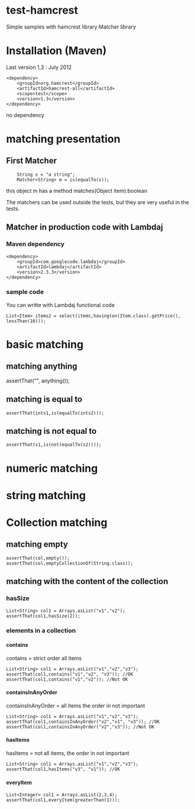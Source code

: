 # test-hamcrest
Simple samples with hamcrest library
Matcher library

# Installation (Maven)
Last version 1,3 : July 2012
```
<dependency>
	<groupId>org.hamcrest</groupId>
	<artifactId>hamcrest-all</artifactId>
	<scope>test</scope>
	<version>1.3</version>
</dependency>
```
no dependency

# matching presentation
## First Matcher
```
	String s = "a string";		
	Matcher<String> m = is(equalTo(s));
```
this object m has a method matches(Object item):boolean

The matchers can be used outside the tests, but they are very useful in the tests.

## Matcher in production code with Lambdaj
### Maven dependency
```
<dependency>
	<groupId>com.googlecode.lambdaj</groupId>
	<artifactId>lambdaj</artifactId>
	<version>2.3.3</version>
</dependency>
```
### sample code
You can writte with Lambdaj functional code
```
List<Item> items2 = select(items,having(on(Item.class).getPrice(), lessThan(10)));
```

# basic matching
## matching anything
assertThat("", anything());

## matching is equal to
```
assertThat(ints1,is(equalTo(ints2)));
```
## matching is not equal to
```
assertThat(s1,is(not(equalTo(s2))));
```

# numeric matching

# string matching

# Collection matching
## matching empty
```
assertThat(col,empty());
assertThat(col,emptyCollectionOf(String.class));
```
## matching with the content of the collection
### hasSize
```
List<String> col1 = Arrays.asList("v1","v2");
assertThat(col1,hasSize(2));
```
### elements in a collection
#### contains
contains = strict order all items
```		
List<String> col1 = Arrays.asList("v1","v2","v3");
assertThat(col1,contains("v1","v2", "v3")); //OK
assertThat(col1,contains("v1","v2")); //Not OK
```
#### containsInAnyOrder
containsInAnyOrder = all items the order in not important
```		
List<String> col1 = Arrays.asList("v1","v2","v3");
assertThat(col1,containsInAnyOrder("v2","v1", "v3")); //OK
assertThat(col1,containsInAnyOrder("v2","v3")); //Not OK
```
#### hasItems
hasItems = not all items, the order in not important
```		
List<String> col1 = Arrays.asList("v1","v2","v3");
assertThat(col1,hasItems("v3", "v1")); //OK
```

#### everyItem
```
List<Integer> col1 = Arrays.asList(2,3,4);
assertThat(col1,everyItem(greaterThan(1)));
```

```